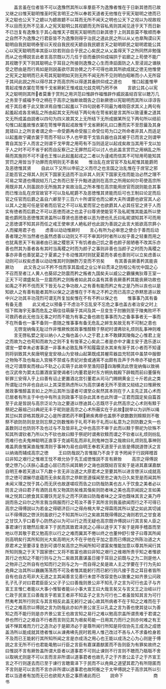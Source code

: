 <!-- { "loadSidebar": true } -->
　　盖言虽在位者皆不可以逸豫然其所以率羣臣不为逸豫者惟在于日新其徳而已故又继之曰惟天聪明惟圣时宪言明王之所以奉若天道者无他惟在乎宪天聪明之徳而已天之聪也公天下之聼以为聼故聼不以耳而无所不闻天之明也公天下之视以为视故视不以目而无所不见圣人之宪天聪明公其视聼而无所容私焉则其闻见逹乎天下而日新不已岂复有逸豫生于其心哉惟天子既宪天聪明而日新其徳于上则其臣莫不敬顺而奉之自然不为逸豫之行君臣皆不为逸豫则得乎治民之道此民之所以从乂也臯陶谟曰天聪明自我民聪明泰誓曰天视自我民视天聼自我民聼言天之聪明即民之聪明君能公其心以宪天聪明而率其臣以钦若则自合乎民之心矣民之从乂盖得天下之所同然非勉强而从之也傅説言此者言高宗既以万几任于臣而垂拱仰成端拱于岩廊之上苟使不能广其视聴于天下则其聪明止于耳目之所接则逸豫之心生而谗謟面防之人至浸润之谮肤受之愬由是而行焉如是则説虽欲尽其协賛之力不可得也故其所欲成就之徳无他惟使之宪天之聪明而已夫苟其宪聪明如天则无所不闻无所不见则明白昭晰而小人无所容于其间此説之所以得尽其才而高宗所以得遂其垂拱仰成之道也
　　惟口起羞惟甲胄起戎惟衣裳在笥惟千戈省厥躬王惟戒兹允兹克明乃罔不休
　　言欲公其心以宪天之聪明则其所者莫重于赏刑之用洪范曰惟辟作福惟辟作威説虽縂百官以聴万几之务至于威福予夺之柄在于高宗之独断故既告之日新厥徳以宪聪明而其所以谆谆告戒于其后者于此又致详焉自惟口起羞以下四句説者不同最为难晓窃求其义上两句有起羞起戎各言祸乱之所由起其文无所结下两句有在笥省躬是言其所以致谨重之道其文无所成盖由説者以四句为四义故其文上无所结下无所成据某所见下两句所以结前句惟口起羞故惟衣裳在笥惟甲胄起戎故惟干戈省厥躬礼曰口惠而实不至怨葘及其身晁错曰上之所言者谓之命一命受爵再命受服三命受位苟为口之所命者非其人而适足以起羞故宁藏衣裳于笥而不轻以予人也甲胄干戈皆兵器也自其被于已而言之则谓甲胄自其加于人而言之则谓干戈甲胄之用苟有不当则适足以起戎矣故当其用干戈以加于人之时不可不省于躬而自反察己之无罪然后可以讨人也此盖言赏罚之用祸乱之所萌而其施则不可不谨也王惟以此起羞起戎之二者以为谨戒而信其不可轻用苟能知其赏罚之用皆当于功罪而克明则无不善矣
　　惟治乱在庻官官不及私昵惟其能爵罔及恶徳惟其贤
　　自此以下又所以申前之义而尽之也言国之治乱惟在于庻官之邪正能否官之得其人则天下国家无适而不治非其人则天下国家无徃而能治必然之理不可易之常道也傅説縂万几之务而已至于升黜进退则在高宗之所用如何尔苟使高宗所用既非其人则虽説亦无所施其才矣故治乱之所本惟在高宗能用庻官而説则能总其事而已惟治乱在庶官故官不可以及私昵爵不及恶徳惟其贤能而后可也王制曰论定而后官之任官而后爵之盖自六卿至于三百六十所谓官也而公卿大夫所谓爵也欲官其人必以其人之能可任是官者而后官之不可以私爱而官之也欲爵其人必其任官之贤于人而实有徳者而后爵之不可以恶徳而进之也孟子曰尊贤使能官不及私昵惟其能盖所以使能也爵罔及恶徳惟其贤盖所以尊贤也恶徳者以恶为徳也孔氏曰私昵谓知其不可而用之恶徳谓不知其非而任之戒王使审求人絶私好也此説为善説之此言大抵欲高宗屛小人而擢用君子也
　　虑善以动动惟厥时
　　言心有所为必审思之使合于善而后动善者理之所当然者也虽然虑善以动则又不可不审其时时者所以权乎善之轻重而用之也犹禹思天下有溺者由已溺之稷思天下有饥者由己饥之善也颜子居陋巷不改其乐亦善也然其为善者各有其时当禹稷之时而为颜子之事则非善也当颜子之时而为禹稷之事亦非善也善犹葛之于夏裘之于冬动惟其时则犹夏葛而冬裘也善则可以立矣虑善以动则可以权矣虑善以动动惟其时则酬酢万变而不穷矣
　　有其善丧厥善矜其能丧厥功
　　此又告之以不矜不伐而享其盈成之业公羊曰贯泽之防桓公有忧中国之心不召而至者江人黄人也葵邱之防震而矜之叛者九国矣夫以威公之霸攘夷狄尊王室一正天下可谓盛矣及一旦震而矜之则叛者如此其众盖有其善丧厥善矜其能丧厥功故也如禹之不矜不伐而天下皆无与之争功故人之有善有能而矜之有之是乃所以丧也以是知欲人之有善有能者其所以保之之道惟在于不有之不矜之而已高宗之恭黙思道以致中兴之功其丰功茂烈可谓无所复加矣惟在不有不矜以保之也
　　惟事事乃其有备有备无患
　　此又戒之以预备于不虑治不忘乱安不忘危之事也盖古者治安之时上恬下熙海宇无事而危乱之萌往往萌蘖于其间及其一旦变生于肘腋则至于陵夷败坏不可救药者此无他当无事之时而不能为有事之备也故在事事而为之备事事者无一事而不在所备也一事不备则一患随之惟事事有备无危乱之衅生矣故无有不可制之患也
　　无啓宠纳侮无耻过作非惟厥攸居政事惟醇黩于祭祀时谓弗钦礼烦则乱事神则难
　　言无啓私嬖之宠以纳小人之侮也盖小人之于君上本不敢肆其陵侮之心惟君上宠之而故为之也苟知而故为之则不复有悛革之心矣此二者是亦中才庸主安于逸乐遂以谓宠一嬖幸未必害事遂一非事未必致乱殊不知履霜坚氷其来有渐于其小者而不知谨则将驯致其大矣唐明皇宠安禄山为安禄山起第既成其幄帟器皿充牣其中虽禁中服御之物殆不及也每出入宫掖不禁或与贵妃对食或通宵不出颇有丑声于外帝亦不疑也其待之可谓厚矣而禄山不轨之心实萌于此故卒至渔阳窃四海横流此啓宠纳侮以致祸也汉武帝为窦太后置酒宣室使谒者引内董君是时东方朔执戟殿下辟戟而前曰董偃有斩罪三安得入乎上曰善有诏止更置酒北宫引董君从司马门赐朔黄金三十斤若此之类所谓耻过作非也自此以上其深思熟虑所以为高宗谋者无所不至故又縂结之曰惟厥攸居政事惟醇盖言如上之所云其所当谨者可谓至众矣然其本则在于人主先正其心术而已居者有所主于中也中有所主则政事不驳杂此其本也此所谓一正君而国定矣自篇首至于此是皆説与高宗泛论为治之要道以啓迪其心志既尽于此然高宗之心术则有黩于祭祀之蔽祖己曰典祀无丰于昵则是高宗之心术所蔽实在于此故説举以为训所以绳其愆纠其谬格其既非之心是所谓若药不瞑厥疾弗瘳也盖祭不欲数数则黩黩则不敬祭不欲防防则怠怠则忘祭之防数惟称于礼苟不称于礼而以私意为之则防数之失一也盖数则过也防则不及也过与不及皆非礼之中也高宗不审于此而以黩于祭祀为钦殊不知其所谓钦者乃所以为不钦也故曰黩于祭祀时谓弗钦黩而谓之不钦者以礼烦则纷乱而难行也夫鬼神聪明正直享于克诚苟乱而非礼则鬼神岂享之哉故曰礼烦则乱事神则难盖夙夜惟寅直哉惟清则于事神为易也自明王奉若天道至于此皆是傅説道啓沃之言以纳诲而辅成高宗之徳
　　王曰防哉説乃言惟服乃不良于言予罔闻于行説拜稽首曰非知之艰行之惟艰王忱不艰允协于先王成徳惟説不言有厥咎
　　高宗之得傅説使之啓乃心沃朕心盖虚心屈已而乐闻其朝夕之诲也説既縂百官矣于是进其嘉谋嘉猷自明王奉若天道以下凡数十言无非治道之大原君术之至要其所以进言啓沃以成就高宗之徳可谓展尽底蕴而无余矣高宗之恭默思道徯闻至忠之诲为日久矣至是而闻其所未闻义理之悦于其心而无厌也故遂嗟叹而告之曰防哉防美也古人于饮食之美者必以防言之诗曰君子有酒防且有又物其防矣维其偕矣则防者味之美也高宗闻説之言如美味之悦其口摭食其实餍饫充足乐之而不厌故曰防哉者味之之深也既味其言之美乃呼説而告之曰尔之所言我当佩服而行之苟汝不善于其所言则我虽欲闻而行之不可得已高宗之得傅説以为若金之得砺济巨川之得舟楫大旱之得霖雨其所以望之如此其切诚以不得傅説之啓沃则虽欲行之不知其所以行之矣故其既得傅説之诲则若饥之甘食渇之甘饮入乎口着乎心防然必以为可以行之而无疑也高宗既许傅説以行其言矣人臣之事君谏行言聴然后膏泽下于民而其致君泽民之心得以逹乎天下矣于是拜手稽首而至地以尽其敬于君又勉高宗以行之之难而冀其不倦以终之也董仲舒引曾子曰尊其所闻则高明矣行其所知则光大矣高明光大不在乎他在乎加之意而已傅説之所陈治道之大原君术之至要谆复恳到可谓尽矣高宗之所闻所知可谓富矣惟能加意以尊其所闻行其所知则施之于天下国家徳仁又将不胜富也故曰非知之艰行之维艰所贵乎知之者惟欲其行之也知之不能行则与之为二矣故其嘉谋虽日接于耳目之前既与之为二则是他人之物非己之所自有也知而行之则与之为一而自得之矣是故人主之学要在于行为先如尭舜之治其所以巍巍荡荡而不可及者惟其能躬行而已躬行则凡接于吾之耳目者皆所自有也自古苟非大无道之主其闻善言见善行未尝不改容变色以致重之如齐景公问政孔子孔子对曰君君臣臣父父子子公曰善哉则景公非不知孔子之言为可行也孟子与齐宣王言惟仁者能以大事小惟智者能以小事大宣王曰大哉言矣又与言文王之治岐以行仁政于民宣王曰善哉言乎若宣王者非不知孟子之言为可行也二者虽皆知其言为可行然夷考其所行则实与其言相反此盖无躬行之诚心故其所病者不在于知之之难而在于行之之难高宗以傅説之言为防哉此亦如齐景公宣王以孔孟之言为善也使其徒以为善知之而不能行则是亦齐景公宣王也故言知之易行之难以勉高宗盖所谓责难于君谓之恭也然行之之艰自不行者而言则见其为艰矣苟能一日用其力而行之则亦何难之有王诚不惮其难而力行之造次必于是颠沛必于是尊所闻行所知是将信协先王成汤之成徳盖汤所以能成就其徳者惟以从谏弗咈先民时若用人惟己改过不吝与人不求备检身若不及而已王能躬行其所知所闻之言是亦成汤之用心也王能以成汤之心为心则是于傅説之言无所不行也君能黾勉以行臣之言臣有嘉谋嘉猷匿而不告则臣为有罪矣故终之曰惟説不言有厥咎盖所谓大臣者以道事君不可则止谏则不行言则不聴而乃聒聒不舍以取祸尤则是不可以言而言非所谓以道事君者也故孔子之于齐景公孟子之于齐宣王言之不行则遂去而已至于谏行言聴膏泽下于民而不以尭舜之道望其君乃有所隠匿而不言则是可以言而不言亦非所谓以道事君也故阿衡之于太甲傅説之于高宗其所以引君以当道者有加而无已也欲观大臣之事质诸此而已
　　説命下　　　　　　　商书

